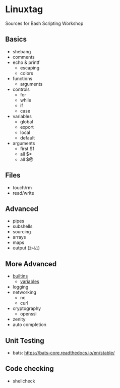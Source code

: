 # Linuxtag
Sources for Bash Scripting Workshop

## Basics
* shebang
* comments
* echo & printf
    * escaping
    * colors
* functions
    * arguments
* controls
    * for
    * while
    * if
    * case
* variables
    * global
    * export
    * local
    * default
* arguments
    * first $1
    * all $*
    * all $@

## Files
* touch/rm
* read/write

## Advanced
* pipes
* subshells
* sourcing
* arrays
* maps
* output (`2>&1`)

## More Advanced
* [builtins](https://www.gnu.org/software/bash/manual/html_node/Bash-Builtins.html)
    * [variables](https://www.gnu.org/software/bash/manual/html_node/Bash-Variables.html)
* logging
* networking
    * nc
    * curl
* cryptography
    * openssl
* zenity
* auto completion

## Unit Testing
* bats: https://bats-core.readthedocs.io/en/stable/

## Code checking
* shellcheck
